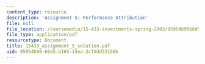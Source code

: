 ```yaml
---
content_type: resource
description: 'Assignment 5: Performance Attribution'
file: null
file_location: /coursemedia/15-433-investments-spring-2003/95954b9066d5b16515ea2cfddd33158b_15433_assignment_5_solution.pdf
file_type: application/pdf
resourcetype: Document
title: 15433_assignment_5_solution.pdf
uid: 95954b90-66d5-b165-15ea-2cfddd33158b
---
```

